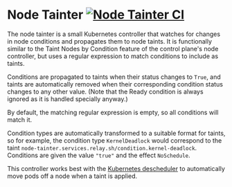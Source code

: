 # Node Tainter [![Node Tainter CI](https://github.com/puppetlabs/relay-services/actions/workflows/relay-node-tainter-ci.yaml/badge.svg)](https://github.com/puppetlabs/relay-services/actions/workflows/relay-node-tainter-ci.yaml)

The node tainter is a small Kubernetes controller that watches for changes in node conditions and propagates them to node taints. It is functionally similar to the Taint Nodes by Condition feature of the control plane's node controller, but uses a regular expression to match conditions to include as taints.

Conditions are propagated to taints when their status changes to `True`, and taints are automatically removed when their corresponding condition status changes to any other value. (Note that the Ready condition is always ignored as it is handled specially anyway.)

By default, the matching regular expression is empty, so all conditions will match it.

Condition types are automatically transformed to a suitable format for taints, so for example, the condition type `KernelDeadlock` would correspond to the taint `node-tainter.services.relay.sh/condition.kernel-deadlock`. Conditions are given the value `"true"` and the effect `NoSchedule`.

This controller works best with the [Kubernetes descheduler](https://github.com/kubernetes-sigs/descheduler) to automatically move pods off a node when a taint is applied.
